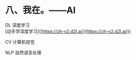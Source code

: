 # 八、我在。——AI

DL 深度学习\
\[动手学深度学习]\([https://zh-v2.d2l.ai/](https://zh-v2.d2l.ai/))

CV 计算机视觉

NLP 自然语言处理

